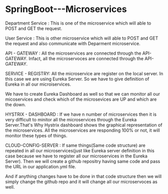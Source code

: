 # SpringBoot---Microservices
Department Service :   This is one of the microservice which will able to POST and GET the request.

User Service :  This is other microservice which will able to POST and GET the request and also communicate with Deparment microservice.

API - GATEWAY : All the microservices are connected through the API-GATEWAY. Infact, all the microservoces are connected through the API-GATEWAY.

SERVICE - REGISTRY: All the microservice are register on the local server. In this case we are using Eureka Server. So we have to give definition of Eureka in all our microiservices.

   We have to create Eureka Dashboard as well so that we can monitor all our micoservices and check which of the microsevices are UP and which are the down.
   
HYSTRIX - DASHBOARD : If we have n number of microservices then it is very difficult to minitor all the microservices through the Eureka Server.That's Why Hystrix dashboard shows the graphical representation of the microservices. All the microservices are responding 100% or not, it will monitor these types of things.

CLOUD-CONFIG-SERVER : If same things(Same code structure) are repeated in all our microservices(just like Eureka server definition in this case because we have to register all our microservices in the Eureka Server). Then we will create a github repositry having same code and pass the URL in our application.yml file.

  And if anything changes have to be done in that code structure then we will simply change the github repo and it will change all our microservoces as well. 
